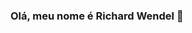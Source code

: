 ### Olá, meu nome é Richard Wendel 👋

<!--
**Richardwenb/Richardwenb** is a ✨ _special_ ✨ repository because its `README.md` (this file) appears on your GitHub profile.

Here are some ideas to get you started:

- 🔭 Hoje trabalho com R/Python
- 🌱 Estudando Linguagem R e Machine Learning
- 📫 richardwenb@gmail.com
- ⚡ Estágiario na empresa Marilan Alimentos S/A

<div align="center">
  <a href="(https://github.com/Richardwenb)">
  <img height="180em" src="https://github-readme-stats.vercel.app/api?username=Richardwenb&show_icons=true&theme=dracula&include_all_commits=true&count_private=true"/>
  <img height="180em" src="https://github-readme-stats.vercel.app/api/top-langs/?username=Richardwenb&layout=compact&langs_count=7&theme=dracula"/>
</div>
